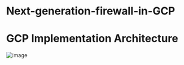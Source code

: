 # Next-generation-firewall-in-GCP

# GCP Implementation Architecture

![image](https://github.com/Pruthvi360/Next-generation-firewall-in-GCP/assets/107435692/8689f9be-40b8-49dc-b423-34bc8f15f495)


